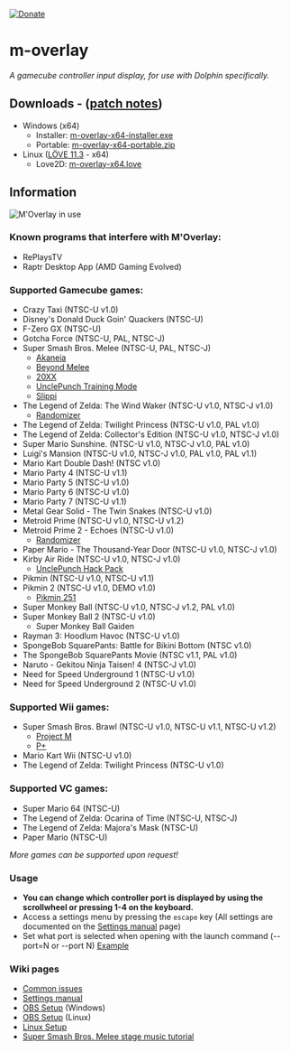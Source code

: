 [![Donate](https://img.shields.io/badge/Donate-PayPal-green.svg)](https://www.paypal.com/paypalme/bkacjios)

# m-overlay
*A gamecube controller input display, for use with Dolphin specifically.*

## Downloads - ([patch notes](https://github.com/bkacjios/m-overlay/releases/latest))

* Windows (x64)
  - Installer: [m-overlay-x64-installer.exe](https://github.com/bkacjios/m-overlay/releases/latest/download/m-overlay-x64-installer.exe)
  - Portable: [m-overlay-x64-portable.zip](https://github.com/bkacjios/m-overlay/releases/latest/download/m-overlay-x64-portable.zip)
* Linux ([LÖVE 11.3](https://love2d.org/) - x64)
  - Love2D: [m-overlay-x64.love](https://github.com/bkacjios/m-overlay/releases/latest/download/m-overlay-x64.love)

## Information

![M'Overlay in use](https://i.imgur.com/VZWta8H.gif)

### Known programs that interfere with M'Overlay:

* RePlaysTV
* Raptr Desktop App (AMD Gaming Evolved)

### Supported Gamecube games:

* Crazy Taxi (NTSC-U v1.0)
* Disney's Donald Duck Goin' Quackers (NTSC-U)
* F-Zero GX (NTSC-U)
* Gotcha Force (NTSC-U, PAL, NTSC-J)
* Super Smash Bros. Melee (NTSC-U, PAL, NTSC-J)
  - [Akaneia](https://github.com/akaneia/akaneia-build/releases)
  - [Beyond Melee](https://beyondmelee.com/home/)
  - [20XX](https://smashboards.com/threads/the-20xx-melee-training-hack-pack-v4-07-7-04-17.351221/)
  - [UnclePunch Training Mode](https://github.com/UnclePunch/Training-Mode)
  - [Slippi](https://slippi.gg)
* The Legend of Zelda: The Wind Waker (NTSC-U v1.0, NTSC-J v1.0)
  - [Randomizer](https://github.com/LagoLunatic/wwrando)
* The Legend of Zelda: Twilight Princess (NTSC-U v1.0, PAL v1.0)
* The Legend of Zelda: Collector's Edition (NTSC-U v1.0, NTSC-J v1.0)
* Super Mario Sunshine. (NTSC-U v1.0, NTSC-J v1.0, PAL v1.0)
* Luigi's Mansion (NTSC-U v1.0, NTSC-J v1.0, PAL v1.0, PAL v1.1)
* Mario Kart Double Dash! (NTSC v1.0)
* Mario Party 4 (NTSC-U v1.1)
* Mario Party 5 (NTSC-U v1.0)
* Mario Party 6 (NTSC-U v1.0)
* Mario Party 7 (NTSC-U v1.1)
* Metal Gear Solid - The Twin Snakes (NTSC-U v1.0)
* Metroid Prime (NTSC-U v1.0, NTSC-U v1.2)
* Metroid Prime 2 - Echoes (NTSC-U v1.0)
  - [Randomizer](https://github.com/randovania/randovania)
* Paper Mario - The Thousand-Year Door (NTSC-U v1.0, NTSC-J v1.0)
* Kirby Air Ride (NTSC-U v1.0, NTSC-J v1.0)
  - [UnclePunch Hack Pack](https://www.kirbyairri.de/hpinfo.html)
* Pikmin (NTSC-U v1.0, NTSC-U v1.1)
* Pikmin 2 (NTSC-U v1.0, DEMO v1.0)
  - [Pikmin 251](https://www.youtube.com/watch?v=7ylu9ogW88w)
* Super Monkey Ball (NTSC-U v1.0, NTSC-J v1.2, PAL v1.0)
* Super Monkey Ball 2 (NTSC-U v1.0)
  - Super Monkey Ball Gaiden
* Rayman 3: Hoodlum Havoc (NTSC-U v1.0)
* SpongeBob SquarePants: Battle for Bikini Bottom (NTSC v1.0)
* The SpongeBob SquarePants Movie (NTSC v1.1, PAL v1.0)
* Naruto - Gekitou Ninja Taisen! 4 (NTSC-J v1.0)
* Need for Speed Underground 1 (NTSC-U v1.0)
* Need for Speed Underground 2 (NTSC-U v1.0)

### Supported Wii games:

* Super Smash Bros. Brawl (NTSC-U v1.0, NTSC-U v1.1, NTSC-U v1.2)
  - [Project M](https://en.wikipedia.org/wiki/Project_M)
  - [P+](https://projectplusgame.com/)
* Mario Kart Wii (NTSC-U v1.0)
* The Legend of Zelda: Twilight Princess (NTSC-U v1.0)

### Supported VC games:

* Super Mario 64 (NTSC-U)
* The Legend of Zelda: Ocarina of Time (NTSC-U, NTSC-J)
* The Legend of Zelda: Majora's Mask (NTSC-U)
* Paper Mario (NTSC-U)

*More games can be supported upon request!*

### Usage

- **You can change which controller port is displayed by using the scrollwheel or pressing 1-4 on the keyboard.**
- Access a settings menu by pressing the `escape` key (All settings are documented on the [Settings manual](https://github.com/bkacjios/m-overlay/wiki/Settings-manual) page)
- Set what port is selected when opening with the launch command (--port=N or --port N) [Example](https://i.imgur.com/f9AkS2q.png)

### Wiki pages

* [Common issues](https://github.com/bkacjios/m-overlay/wiki/Common-issues-and-solutions)
* [Settings manual](https://github.com/bkacjios/m-overlay/wiki/Settings-manual)
* [OBS Setup](https://github.com/bkacjios/m-overlay/wiki/OBS-Setup---Windows) (Windows)
* [OBS Setup](https://github.com/bkacjios/m-overlay/wiki/OBS-Setup---Linux) (Linux)
* [Linux Setup](https://github.com/bkacjios/m-overlay/wiki/Linux)
* [Super Smash Bros. Melee stage music tutorial](https://github.com/bkacjios/m-overlay/wiki/Stage-music-for-Project-Slippi)
